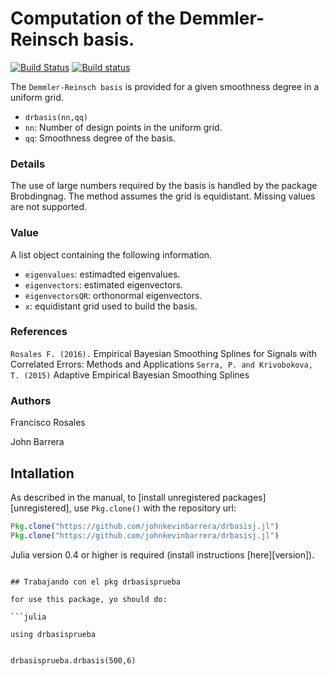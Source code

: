 # Computation of the Demmler-Reinsch basis.

[![Build Status](https://travis-ci.org/ChrisRackauckas/ExamplePackage.jl.svg?branch=master)](https://travis-ci.org/ChrisRackauckas/ExamplePackage.jl)
[![Build status](https://ci.appveyor.com/api/projects/status/9iuvdt0j0mw6au0k?svg=true)](https://ci.appveyor.com/project/ChrisRackauckas/examplepackage-jl)



The `Demmler-Reinsch basis` is provided for a given smoothness degree in a uniform grid. 
- `drbasis(nn,qq)`
- `nn`: Number of design points in the uniform grid. 
- `qq`: Smoothness degree of the basis.

### Details

The use of large numbers required by the basis is handled by the package Brobdingnag. The method assumes the grid is equidistant. Missing values are not supported.

### Value

A list object containing the following information.

- `eigenvalues`: estimadted eigenvalues.
- `eigenvectors`: estimated eigenvectors.
- `eigenvectorsQR`: orthonormal eigenvectors.
- `x`: equidistant grid used to build the basis.

### References

`Rosales F. (2016).` Empirical Bayesian Smoothing Splines for Signals with Correlated Errors: Methods and Applications
`Serra, P. and Krivobokova, T. (2015)` Adaptive Empirical Bayesian Smoothing Splines

### Authors

Francisco Rosales

John Barrera


## Intallation

As described in the manual, to [install unregistered packages][unregistered], use `Pkg.clone()` with the repository url:

```julia
Pkg.clone("https://github.com/johnkevinbarrera/drbasisj.jl")
Pkg.clone("https://github.com/johnkevinbarrera/drbasisj.jl")
```

Julia version 0.4 or higher is required (install instructions [here][version]).

```

## Trabajando con el pkg drbasisprueba

for use this package, yo should do:

```julia

using drbasisprueba


drbasisprueba.drbasis(500,6)
```
